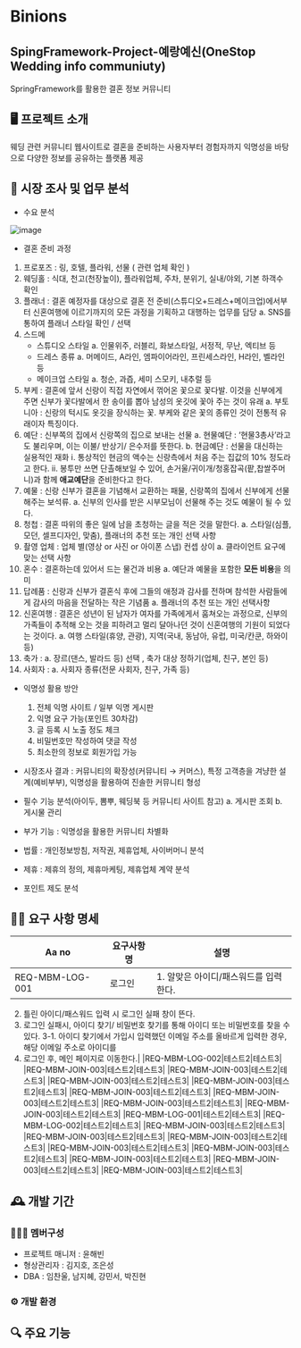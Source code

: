 # Binions

## SpingFramework-Project-예랑예신(OneStop Wedding info communiuty)
SpringFramework를 활용한 결혼 정보 커뮤니티

## 🖥️ 프로젝트 소개
웨딩 관련 커뮤니티 웹사이트로
결혼을 준비하는 사용자부터 경험자까지
익명성을 바탕으로 다양한 정보를 공유하는 플랫폼 제공
<br>

## 📝 시장 조사 및 업무 분석
- 수요 분석
  
![image](https://github.com/Team-Binions/Team-Binions/assets/152046800/7806610c-0404-41e3-aef9-fc956bc56689)

- 결혼 준비 과정

1. 프로포즈 : 링, 호텔, 플라워, 선물 ( 관련 업체 확인 )
2. 웨딩홀 : 식대, 천고(천장높이), 플라워업체, 주차, 분위기, 실내/야외, 기본 하객수 확인
3. 플래너 : 결혼 예정자를 대상으로 결혼 전 준비(스튜디오+드레스+메이크업)에서부터 신혼여행에 이르기까지의 모든 과정을 기획하고 대행하는 업무를 담당
    a. SNS를 통하여 플래너 스타일 확인 / 선택
4. 스드메 
    - 스튜디오 스타일
        a. 인물위주, 러블리, 화보스타일, 서정적, 무난, 엑티브 등
    - 드레스 종류
        a. 머메이드, A라인, 엠파이어라인, 프린세스라인, H라인, 벨라인 등
    - 메이크업 스타일
        a. 청순, 과즙, 세미 스모키, 내추럴 등
5. 부케 : 결혼에 앞서 신랑이 직접 자연에서 꺾어온 꽃으로 꽃다발. 이것을 신부에게 주면 신부가 꽃다발에서 한 송이를 뽑아 남성의 옷깃에 꽃아 주는 것이 유래
    a. 부토니아 : 신랑의 턱시도 옷깃을 장식하는 꽃. 부케와 같은 꽃의 종류인 것이 전통적 유래이자 특징이다.
6. 예단 : 신부쪽의 집에서 신랑쪽의 집으로 보내는 선물
    a. 현물예단 : ‘현물3총사’라고도 불리우며, 이는 이불/ 반상기/ 은수저를 뜻한다.
    b. 현금예단 : 선물을 대신하는 실용적인 재화
        ⅰ. 통상적인 현금의 액수는 신랑측에서 처음 주는 집값의 10% 정도라고 한다.
        ⅱ. 봉투만 쓰면 단촐해보일 수 있어, 손거울/귀이개/청홍잡곡(팥,찹쌀주머니)과 함께 **애교예단**을 준비한다고 한다.
7. 예물 : 신랑 신부가 결혼을 기념해서 교환하는 패물, 신랑쪽의 집에서 신부에게 선물해주는 보석류. 
    a. 신부의 인사를 받은 시부모님이 선물해 주는 것도 예물이 될 수 있다.
8. 청첩 : 결혼 따위의 좋은 일에 남을 초청하는 글을 적은 것을 말한다.
    a. 스타일(심플, 모던, 셀프디자인, 맞춤), 플래너의 추천 또는 개인 선택 사항
9. 촬영 업체 : 업체 별(영상 or 사진  or 아이폰 스냅) 컨셉 상이 
    a. 클라이언트 요구에 맞는 선택 사항
10. 혼수 : 결혼하는데 있어서 드는 물건과 비용
    a. 예단과 예물을 포함한 **모든 비용**을 의미
11. 답례품 : 신랑과 신부가 결혼식 후에 그들의 애정과 감사를 전하며 참석한 사람들에게 감사의 마음을 전달하는 작은 기념품 
    a. 플래너의 추천 또는 개인 선택사항
12. 신혼여행 : 결혼은 성년이 된 남자가 여자를 가족에게서 훔쳐오는 과정으로, 신부의 가족들이 추적해 오는 것을 피하려고 멀리 달아나던 것이 신혼여행의 기원이 되었다는 것이다.
    a. 여행 스타일(휴양, 관광), 지역(국내, 동남아, 유럽, 미국/칸쿤, 하와이 등)
13. 축가 : 
    a. 장르(댄스, 발라드 등) 선택 , 축가 대상 정하기(업체, 친구, 본인 등)
14. 사회자 :
    a. 사회자 종류(전문 사회자, 친구, 가족 등)

- 익명성 활용 방안
  1.  전체 익명 사이트 / 일부 익명 게시판
  2. 익명 요구 가능(포인트 30차감)
  3. 글 등록 시 노출 정도 체크
  4. 비밀번호만 작성하여 댓글 작성
  5. 최소한의 정보로 회원가입 가능


 - 시장조사 결과 : 커뮤니티의 확장성(커뮤니티 → 커머스), 특정 고객층을 겨냥한 설계(예비부부), 익명성을 활용하여 진솔한 커뮤니티 형성

 - 필수 기능 분석(아이두, 뽐뿌, 웨딩북 등 커뮤니티 사이트 참고)
   a. 게시판 조회
   b. 게시물 관리

 - 부가 기능 : 익명성을 활용한 커뮤니티 차별화

 - 법률 : 개인정보방침, 저작권, 제휴업체, 사이버머니 분석
 - 제휴 : 제휴의 정의, 제휴마케팅, 제휴업체 계약 분석
 - 포인트 제도 분석
## 🙋‍♂ 요구 사항 명세
|Aa no|요구사항명|설명|
|------|---|---|
|REQ-MBM-LOG-001|로그인|1. 알맞은 아이디/패스워드를 입력한다.
2. 틀린 아이디/패스워드 입력 시 로그인 실패 창이 뜬다.
3. 로그인 실패시, 아이디 찾기/ 비밀번호 찾기를 통해 아이디 또는 비밀번호를 찾을 수 있다. 
  3-1. 아이디 찾기에서 가입시 입력했던 이메일 주소를 올바르게 입력한 경우, 해당 이메일 주소로 아이디를 
4. 로그인 후, 메인 페이지로 이동한다.|
|REQ-MBM-LOG-002|테스트2|테스트3|
|REQ-MBM-JOIN-003|테스트2|테스트3|
|REQ-MBM-JOIN-003|테스트2|테스트3|
|REQ-MBM-JOIN-003|테스트2|테스트3|
|REQ-MBM-JOIN-003|테스트2|테스트3|
|REQ-MBM-JOIN-003|테스트2|테스트3|
|REQ-MBM-JOIN-003|테스트2|테스트3|
|REQ-MBM-JOIN-003|테스트2|테스트3|
|REQ-MBM-JOIN-003|테스트2|테스트3|
|REQ-MBM-LOG-001|테스트2|테스트3|
|REQ-MBM-LOG-002|테스트2|테스트3|
|REQ-MBM-JOIN-003|테스트2|테스트3|
|REQ-MBM-JOIN-003|테스트2|테스트3|
|REQ-MBM-JOIN-003|테스트2|테스트3|
|REQ-MBM-JOIN-003|테스트2|테스트3|
|REQ-MBM-JOIN-003|테스트2|테스트3|
|REQ-MBM-JOIN-003|테스트2|테스트3|
|REQ-MBM-JOIN-003|테스트2|테스트3|
|REQ-MBM-JOIN-003|테스트2|테스트3|


## 🕰️ 개발 기간


### 🧑‍🤝‍🧑 멤버구성
- 프로젝트 매니저 : 윤해빈
- 형상관리자     : 김지호, 조은성
- DBA         : 임찬울, 남지혜, 강민서, 박진현

### ⚙️ 개발 환경


## 🔍 주요 기능
## 

